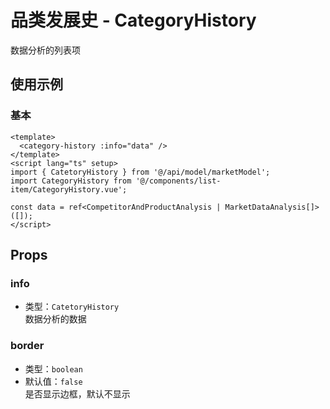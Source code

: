 # 品类发展史 - CategoryHistory
数据分析的列表项

## 使用示例
### 基本
```vue
<template>
  <category-history :info="data" />
</template>
<script lang="ts" setup>
import { CatetoryHistory } from '@/api/model/marketModel';
import CategoryHistory from '@/components/list-item/CategoryHistory.vue';

const data = ref<CompetitorAndProductAnalysis | MarketDataAnalysis[]>([]);
</script>
```

## Props

### info
- 类型：`CatetoryHistory`  
数据分析的数据

### border
- 类型：`boolean`
- 默认值：`false`  
是否显示边框，默认不显示
